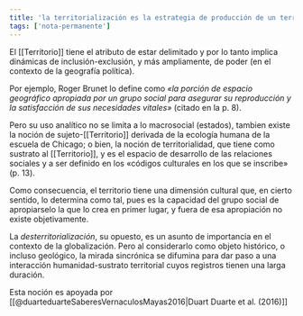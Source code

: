```yaml
---
title: 'la territorialización es la estrategia de producción de un territorio concreto, práctica y discursivamente'
tags: ['nota-permanente']
---
```


El [[Territorio]] tiene el atributo de estar delimitado y por lo tanto implica dinámicas de inclusión-exclusión, y más ampliamente, de poder (en el contexto de la geografía política).

Por ejemplo, Roger Brunet lo define como *«la porción de espacio geográfico apropiada por un grupo social para asegurar su reproducción y la satisfacción de sus necesidades vitales»* (citado en la p. 8).

Pero su uso analítico no se limita a lo macrosocial (estados), tambien existe la noción de sujeto-[[Territorio]] derivada de la ecología humana de la escuela de Chicago; o bien, la noción de territorialidad, que tiene como sustrato al [[Territorio]], y es el espacio de desarrollo de las relaciones sociales y a ser definido en los «códigos culturales en los que se inscribe» (p. 13). 

Como consecuencia, el territorio tiene una dimensión cultural que, en cierto sentido, lo determina como tal, pues es la capacidad del grupo social de apropiarselo la que lo crea en primer lugar, y fuera de esa apropiación no existe objetivamente. 

La *desterritorialización*, su opuesto, es un asunto de importancia en el contexto de la globalización. Pero al considerarlo como objeto histórico, o incluso geológico, la mirada sincrónica se difumina para dar paso a una interacción humanidad-sustrato territorial cuyos registros tienen una larga duración. 

Esta noción es apoyada por [[@duarteduarteSaberesVernaculosMayas2016|Duart Duarte et al. (2016)]]